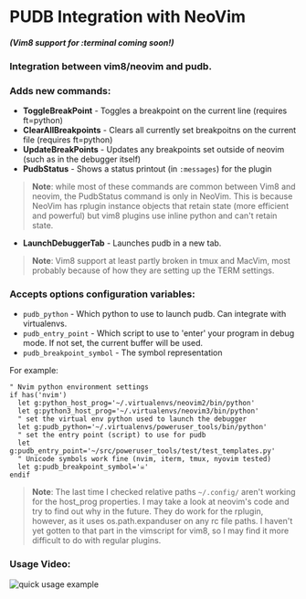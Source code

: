 # PUDB Integration with NeoVim 
#### *(Vim8 support for :terminal coming soon!)*
### Integration between vim8/neovim and pudb.

### Adds new commands:
* **ToggleBreakPoint** - Toggles a breakpoint on the current line (requires ft=python)
* **ClearAllBreakpoints** - Clears all currently set breakpoitns on the current file (requires ft=python)
* **UpdateBreakPoints** - Updates any breakpoints set outside of neovim (such as in the debugger itself)
* **PudbStatus** - Shows a status printout (in `:messages`) for the plugin
> **Note**: while most of these commands are common between Vim8 and neovim, the PudbStatus command is only in NeoVim.  This is because NeoVim has rplugin instance objects that retain state (more efficient and powerful) but vim8 plugins use inline python and can't retain state.
* **LaunchDebuggerTab** - Launches pudb in a new tab.
> **Note**: Vim8 support at least partly broken in tmux and MacVim, most probably because of how they are setting up the TERM settings.


### Accepts options configuration variables:
* `pudb_python` - Which python to use to launch pudb.  Can integrate with virtualenvs.
* `pudb_entry_point` - Which script to use to 'enter' your program in debug mode.  If not set, the current buffer will be used.
* `pudb_breakpoint_symbol` - The symbol representation

For example:
```vim
" Nvim python environment settings
if has('nvim')
  let g:python_host_prog='~/.virtualenvs/neovim2/bin/python'
  let g:python3_host_prog='~/.virtualenvs/neovim3/bin/python'
  " set the virtual env python used to launch the debugger
  let g:pudb_python='~/.virtualenvs/poweruser_tools/bin/python'
  " set the entry point (script) to use for pudb
  let g:pudb_entry_point='~/src/poweruser_tools/test/test_templates.py'
  " Unicode symbols work fine (nvim, iterm, tmux, nyovim tested)
  let g:pudb_breakpoint_symbol='☠'
endif
```

> **Note**: The last time I checked relative paths `~/.config/` aren't working for the host_prog properties.  I may take a look at neovim's code and try to find out why in the future.  They do work for the rplugin, however, as it uses os.path.expanduser on any rc file paths.  I haven't yet gotten to that part in the vimscript for vim8, so I may find it more difficult to do with regular plugins.


### Usage Video:
![quick usage example](doc/quickdemo.gif)
